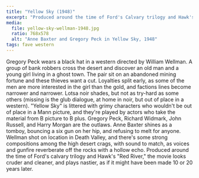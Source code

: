 ```yaml
---
title: "Yellow Sky (1948)"
excerpt: "Produced around the time of Ford's Calvary trilogy and Hawk's \"Red River,\" but the movie plays as if it might have been made 10 or 20 years later."
media:
  file: yellow-sky-wellman-1948.jpg
  ratio: 768x578
  alt: "Anne Baxter and Gregory Peck in Yellow Sky, 1948"
tags: fave western
---
```

Gregory Peck wears a black hat in a western directed by William Wellman. A group of bank robbers cross the desert and discover an old man and a young girl living in a ghost town. The pair sit on an abandoned mining fortune and these thieves want a cut. Loyalties split early, as some of the men are more interested in the girl than the gold, and factions lines become narrower and narrower. Lotsa noir shades, but not as try-hard as some others (missing is the glub dialogue, at home in noir, but out of place in a western). "Yellow Sky" is littered with grimy characters who wouldn't be out of place in a Mann picture, and they're played by actors who take the material from B picture to B plus. Gregory Peck, Richard Widmark, John Russell, and Harry Morgan are the outlaws. Anne Baxter shines as a tomboy, bouncing a six gun on her hip, and refusing to melt for anyone. Wellman shot on location in Death Valley, and there's some strong compositions among the high desert crags, with sound to match, as voices and gunfire reverberate off the rocks with a hollow echo. Produced around the time of Ford's calvary trilogy and Hawk's "Red River," the movie looks cruder and cleaner, and plays nastier, as if it might have been made 10 or 20 years later.
